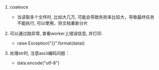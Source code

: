 
1. coalesce
    - 当读取多个文件时, 比如大几万, 可能会导致失败率比较大，导致最终任务不能执行, 可以使用，将文档重新分片
    
2. 可以通过拋异常, 查看worker上错误信息, 并打印. 
    - raise Exception("{}".format(data))
    
3. 处理str时, 注意ascii编码问题：
    - data.encode("utf-8") 
